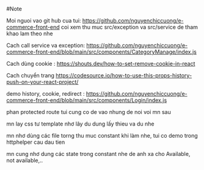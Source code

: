 #Note

Moi nguoi vao git hub cua tui: https://github.com/nguyenchiccuong/e-commerce-front-end coi xem thu muc src/exception va src/service de tham khao lam theo nhe

Cach call service va exception: https://github.com/nguyenchiccuong/e-commerce-front-end/blob/main/src/components/CategoryManage/index.js

Cach dùng cookie : https://shouts.dev/how-to-set-remove-cookie-in-react

Cach chuyển trang https://codesource.io/how-to-use-this-props-history-push-on-your-react-project/

demo history, cookie, redirect : https://github.com/nguyenchiccuong/e-commerce-front-end/blob/main/src/components/Login/index.js

phan protected route tui cung co de vao nhung de noi voi mn sau

mn lay css tư template nhơ lây du dung lấy thieu va du nhe

mn nhơ dùng các file torng thu muc constant khi làm nhe, tui co demo trong httphelper cau dau tien

mn cung nhơ dung các state trong constant nhe de anh xa cho Available, not available,..
